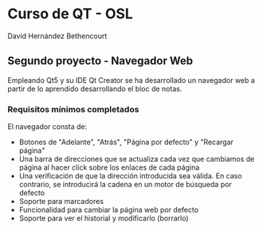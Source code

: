 # Curso de QT - OSL
David Hernández Bethencourt

## Segundo proyecto - Navegador Web
Empleando Qt5 y su IDE Qt Creator se ha desarrollado un navegador web a partir de lo aprendido desarrollando el bloc de notas.

### Requisitos mínimos completados
El navegador consta de:

* Botones de "Adelante", "Atrás", "Página por defecto" y "Recargar página"
* Una barra de direcciones que se actualiza cada vez que cambiamos de página al hacer click sobre los enlaces de cada página
* Una verificación de que la dirección introducida sea válida. En caso contrario, se introducirá la cadena en un motor de búsqueda por defecto 
* Soporte para marcadores
* Funcionalidad para cambiar la página web por defecto
* Soporte para ver el historial y modificarlo (borrarlo)

